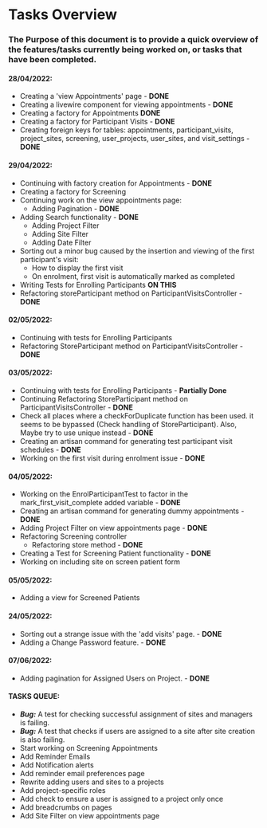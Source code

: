 # Tasks Overview

### The Purpose of this document is to provide a quick overview of the features/tasks currently being worked on, or tasks that have been completed.

#### **28/04/2022:**
- Creating a 'view Appointments' page - **DONE**
- Creating a livewire component for viewing appointments - **DONE**
- Creating a factory for Appointments **DONE**
- Creating a factory for Participant Visits - **DONE**
- Creating foreign keys for tables: appointments, participant_visits, project_sites, screening, user_projects, user_sites, and visit_settings - **DONE**


#### **29/04/2022:**
- Continuing with factory creation for Appointments - **DONE**
- Creating a factory for Screening
- Continuing work on the view appointments page:
    - Adding Pagination - **DONE**
- Adding Search functionality - **DONE**
    - Adding Project Filter
    - Adding Site Filter
    - Adding Date Filter
- Sorting out a minor bug caused by the insertion and viewing of the first participant's visit:
    - How to display the first visit
    - On enrolment, first visit is automatically marked as completed
- Writing Tests for Enrolling Participants **ON THIS**
- Refactoring storeParticipant method on ParticipantVisitsController - **DONE**


#### **02/05/2022:**
- Continuing with tests for Enrolling Participants
- Refactoring StoreParticipant method on ParticipantVisitsController - **DONE**


#### **03/05/2022:**
- Continuing with tests for Enrolling Participants - **Partially Done**
- Continuing Refactoring StoreParticipant method on ParticipantVisitsController - **DONE**
- Check all places where a checkForDuplicate function has been used. it seems to be bypassed (Check handling of StoreParticipant). Also, Maybe try to use unique instead - **DONE**
- Creating an artisan command for generating test participant visit schedules - **DONE**
- Working on the first visit during enrolment issue - **DONE**


#### **04/05/2022:**
- Working on the EnrolParticipantTest to factor in the mark_first_visit_complete added variable - **DONE**
- Creating an artisan command for generating dummy appointments - **DONE**
- Adding Project Filter on view appointments page - **DONE**
- Refactoring Screening controller
    - Refactoring store method - **DONE**
- Creating a Test for Screening Patient functionality - **DONE**
- Working on including site on screen patient form


#### **05/05/2022:**
- Adding a view for Screened Patients


#### **24/05/2022:**
- Sorting out a strange issue with the 'add visits' page. - **DONE**
- Adding a Change Password feature. - **DONE**


#### **07/06/2022:**
- Adding pagination for Assigned Users on Project.  - **DONE**


#### **TASKS QUEUE:**
- ***Bug:*** A test for checking successful assignment of sites and managers is failing.
- ***Bug:*** A test that checks if users are assigned to a site after site creation is also failing.
- Start working on Screening Appointments
- Add Reminder Emails
- Add Notification alerts
- Add reminder email preferences page
- Rewrite adding users and sites to a projects
- Add project-specific roles
- Add check to ensure a user is assigned to a project only once
- Add breadcrumbs on pages
- Add Site Filter on view appointments page

